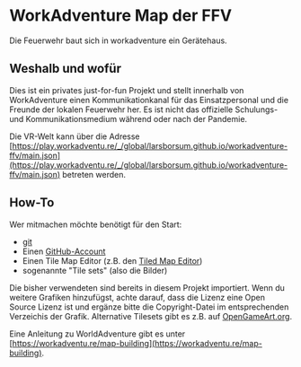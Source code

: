 # WorkAdventure Map der FFV

Die Feuerwehr baut sich in workadventure ein Gerätehaus.

## Weshalb und wofür

Dies ist ein privates just-for-fun Projekt und stellt innerhalb von WorkAdventure einen Kommunikationkanal für das Einsatzpersonal und die Freunde der lokalen Feuerwehr her. Es ist nicht das offizielle Schulungs- und Kommunikationsmedium während oder nach der Pandemie.

Die VR-Welt kann über die Adresse [https://play.workadventu.re/_/global/larsborsum.github.io/workadventure-ffv/main.json](https://play.workadventu.re/_/global/larsborsum.github.io/workadventure-ffv/main.json) betreten werden.

## How-To

Wer mitmachen möchte benötigt für den Start:

- [git](https://git-scm.com/)
- Einen [GitHub-Account](https://github.com/join)
- Einen Tile Map Editor (z.B. den [Tiled Map Editor](https://www.mapeditor.org/))
- sogenannte "Tile sets" (also die Bilder)

Die bisher verwendeten sind bereits in diesem Projekt importiert. Wenn du weitere Grafiken hinzufügst, achte darauf, dass die Lizenz eine Open Source Lizenz ist und ergänze bitte die Copyright-Datei im entsprechenden Verzeichis der Grafik. Alternative Tilesets gibt es z.B. auf [OpenGameArt.org](https://opengameart.org/art-search-advanced?keys=&title=&field_art_tags_tid_op=or&field_art_tags_tid=tiles&name=&field_art_type_tid%5B%5D=9&field_art_type_tid%5B%5D=14&sort_by=count&sort_order=DESC&items_per_page=24&Collection=).

Eine Anleitung zu WorldAdventure gibt es unter [https://workadventu.re/map-building](https://workadventu.re/map-building).
